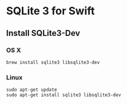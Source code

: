 # SQLite 3 for Swift

## Install SQLite3-Dev

### OS X

```shell
brew install sqlite3 libsqlite3-dev
```

### Linux

```shell
sudo apt-get update
sudo apt-get install sqlite3 libsqlite3-dev
```
